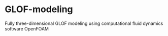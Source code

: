# GLOF-modeling
Fully three-dimensional GLOF modeling using computational fluid dynamics software OpenFOAM
